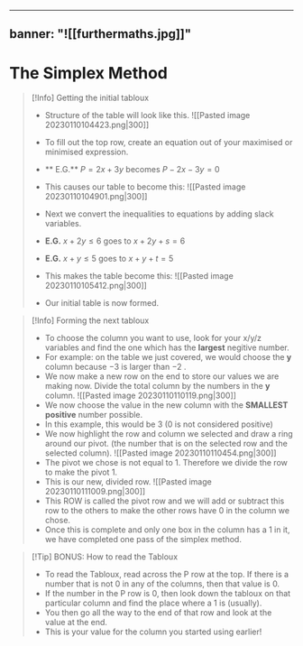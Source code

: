
---
banner: "![[furthermaths.jpg]]"
---
# The Simplex Method

> [!Info] Getting the initial tabloux
> - Structure of the table will look like this.
> ![[Pasted image 20230110104423.png|300]]
> - To fill out the top row, create an equation out of your maximised or minimised expression.
> - ** E.G.** $P = 2x+3y$ becomes $P-2x-3y=0$
> - This causes our table to become this:
>   ![[Pasted image 20230110104901.png|300]]
>  - Next we convert the inequalities to equations by adding slack variables.
>  - **E.G.** $x+2y\leq6$ goes to $x+2y+s=6$
>  - **E.G.** $x+y\leq5$ goes to $x+y+t=5$
>
>- This makes the table become this:
>  ![[Pasted image 20230110105412.png|300]]
>  
>  - Our initial table is now formed.

> [!Info] Forming the next tabloux
> - To choose the column you want to use, look for your x/y/z variables and find the one which has the **largest** negitive number.
> - For example: on the table we just covered, we would choose the **y** column because $-3$ is larger than $-2$ .
> - We now make a new row on the end to store our values we are making now. Divide the total column by the numbers in the **y** column.
> ![[Pasted image 20230110110119.png|300]]
> - We now choose the value in the new column with the **SMALLEST** **positive** number possible.
> - In this example, this would be 3 (0 is not considered positive)
> - We now highlight the row and column we selected and draw a ring around our pivot. (the number that is on the selected row and the selected column).
>  ![[Pasted image 20230110110454.png|300]]
>  - The pivot we chose is not equal to 1. Therefore we divide the row to make the pivot 1.
>  - This is our new, divided row.
>  ![[Pasted image 20230110111009.png|300]]
>  - This ROW is called the pivot row and we will add or subtract this row to the others to make the other rows have 0 in the column we chose.
>  - Once this is complete and only one box in the column has a 1 in it, we have completed one pass of the simplex method.

> [!Tip] BONUS: How to read the Tabloux
> - To read the Tabloux, read across the P row at the top. If there is a number that is not 0 in any of the columns, then that value is 0.
> - If the number in the P row is 0, then look down the tabloux on that particular column and find the place where a 1 is (usually).
> - You then go all the way to the end of that row and look at the value at the end.
> - This is your value for the column you started using earlier!



